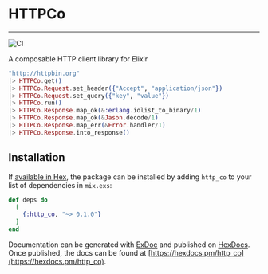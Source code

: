 # HTTPCo

---

![CI](https://github.com/drowzy/http_co/actions/workflows/ci.yml/badge.svg)

A composable HTTP client library for Elixir

```elixir
"http://httpbin.org"
|> HTTPCo.get()
|> HTTPCo.Request.set_header({"Accept", "application/json"})
|> HTTPCo.Request.set_query({"key", "value"})
|> HTTPCo.run()
|> HTTPCo.Response.map_ok(&:erlang.iolist_to_binary/1)
|> HTTPCo.Response.map_ok(&Jason.decode/1)
|> HTTPCo.Response.map_err(&Error.handler/1)
|> HTTPCo.Response.into_response()
```

## Installation

If [available in Hex](https://hex.pm/docs/publish), the package can be installed
by adding `http_co` to your list of dependencies in `mix.exs`:

```elixir
def deps do
  [
    {:http_co, "~> 0.1.0"}
  ]
end
```

Documentation can be generated with [ExDoc](https://github.com/elixir-lang/ex_doc)
and published on [HexDocs](https://hexdocs.pm). Once published, the docs can
be found at [https://hexdocs.pm/http_co](https://hexdocs.pm/http_co).
